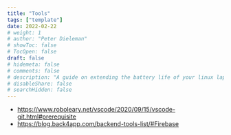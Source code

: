 ```yaml
---
title: "Tools"
tags: ["template"]
date: 2022-02-22
# weight: 1
# author: "Peter Dieleman"
# showToc: false
# TocOpen: false
draft: false
# hidemeta: false
# comments: false
# description: "A guide on extending the battery life of your linux laptop"
# disableShare: false
# searchHidden: false
---
```


- <https://www.roboleary.net/vscode/2020/09/15/vscode-git.html#prerequisite>
- <https://blog.back4app.com/backend-tools-list/#Firebase>
